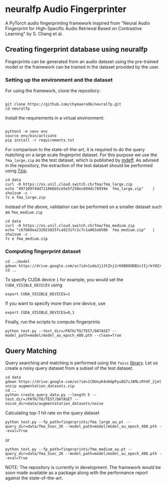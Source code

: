 # neuralfp Audio Fingerprinter
A PyTorch audio fingerprinting framework inspired from "Neural Audio Fingerprint for High-Specific Audio Retrieval Based on Contrastive Learning" by S. Chang et al.

## Creating fingerprint database using neuralfp
Fingerprints can be generated from an audio dataset using the pre-trained model or the framework can be trained in the dataset provided by the user. 

### Setting up the environment and the dataset
For using the framework, clone the repository:
```shell

git clone https://github.com/chymaera96/neuralfp.git
cd neuralfp
```

Install the requirements in a virtual environment:
```shell

python3 -m venv env
source env/bin/activate
pip install -r requirements.txt
```
For comparison to the state-of-the-art, it is required to do the query matching on a large scale fingerprint dataset. For this purpose we use the ```fma_large.zip``` as the test dataset, which is published by [mdeff](https://github.com/mdeff/fma). As advised in the repository, the extraction of the test dataset should be performed using [7zip](https://www.7-zip.org/download.html).
```shell
cd data
curl -O https://os.unil.cloud.switch.ch/fma/fma_large.zip
echo "497109f4dd721066b5ce5e5f250ec604dc78939e  fma_large.zip"    | sha1sum -c -
7z e fma_large.zip

```
Instead of the above, validation can be performed on a smaller dataset such as ```fma_medium.zip```
``` shell
cd data
curl -O https://os.unil.cloud.switch.ch/fma/fma_medium.zip
echo "c67b69ea232021025fca9231fc1c7c1a063ab50b  fma_medium.zip"   | sha1sum -c -
7z e fma_medium.zip
```

### Computing fingerprint dataset
```shell
cd ../model
gdown https://drive.google.com/uc?id=1udaJj13tZnj2rHXB8OUDB2ctIjrkY0Zr
cd ..
```
To specify CUDA device ```1``` for example, you would set the ```CUDA_VISIBLE_DEVICES``` using
```shell
export CUDA_VISIBLE_DEVICES=1
```
If you want to specify more than one device, use
```shell
export CUDA_VISIBLE_DEVICES=0,1
```
Finally, run the scripts to compute fingerprints
```shell
python test.py --test_dir=/PATH/TO/TEST/DATASET --model_path=model/model_au_epoch_480.pth --clean=True
```
## Query Matching

Query searching and matching is performed using the ```faiss``` [library](https://github.com/facebookresearch/faiss). Let us create a noisy query dataset from a subset of the test dataset.
```shell
cd data
gdown https://drive.google.com/uc?id=1CDUoyK4nHdpPyuOG7zJ6MLcRY4F_2jml
unzip augmentation_datasets.zip
cd ..
python create_query_data.py --length 5 --test_dir=/PATH/TO/TEST/DATASET --noise_dir=data/augmentatation_datasets/noise
```
Calculating top-1 hit rate on the query dataset
```shell
python test.py --fp_path=fingerprints/fma_large_au.pt --query_dir=data/fma_5sec_2K --model_path=model/model_au_epoch_480.pth --eval=True
```
or 
```
python test.py --fp_path=fingerprints/fma_medium_au.pt --query_dir=data/fma_5sec_2K --model_path=model/model_au_epoch_480.pth --eval=True
```

NOTE: The repository is currently in development. The framework would be soon made available as a package along with the performance report against the state-of-the-art. 



